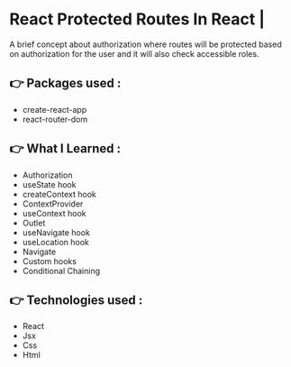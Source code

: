# React Protected Routes In React |

A brief concept about authorization where routes will be protected based on authorization for the user and it will also check accessible roles.
## 👉 Packages used :
- create-react-app
- react-router-dom

## 👉 What I Learned :
- Authorization
- useState hook
- createContext hook
- ContextProvider
- useContext hook
- Outlet
- useNavigate hook
- useLocation hook
- Navigate 
- Custom hooks
- Conditional Chaining

## 👉 Technologies used :
- React
- Jsx
- Css
- Html

